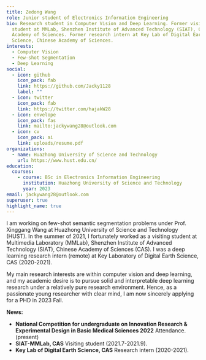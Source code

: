 ```yaml
---
title: Zedong Wang
role: Junior student of Electronics Information Engineering
bio: Research student in Computer Vision and Deep Learning. Former visiting
  student at MMLab, Shenzhen Institute of Advanced Technology (SIAT), Chinese
  Academy of Sciences. Former research intern at Key Lab of Digital Earth
  Science, Chinese Academy of Sciences.
interests:
  - Computer Vision
  - Few-shot Segmentation
  - Deep Learning
social:
  - icon: github
    icon_pack: fab
    link: https://github.com/Jacky1128
    label: ""
  - icon: twitter
    icon_pack: fab
    link: https://twitter.com/hajakW28
  - icon: envelope
    icon_pack: fas
    link: mailto:jackywang28@outlook.com
  - icon: cv
    icon_pack: ai
    link: uploads/resume.pdf
organizations:
  - name: Huazhong University of Science and Technology
    url: https://www.hust.edu.cn/
education:
  courses:
    - course: BSc in Electronics Information Engineering
      institution: Huazhong University of Science and Technology
      year: 2023
email: jackywang28@outlook.com
superuser: true
highlight_name: true
---
```

I am working on few-shot semantic segmentation problems under Prof. Xinggang Wang at Huazhong University of Science and Technology (HUST). In the summer of 2021, I fortunately worked as a visiting student at Multimedia Laboratory (MMLab), Shenzhen Institute of Advanced Technology (SIAT), Chinese Academy of Sciences (CAS). I was a deep learning research intern (remote) at Key Laboratory of Digital Earth Science, CAS (2020-2021).

My main research interests are within computer vision and deep learning, and my academic desire is to pursue solid and interpretable deep learning research under a relatively pure research environment. Hence, as a passionate young researcher with clear mind, I am now sincerely applying for a PHD in 2023 Fall. 

**News:**

* **National Competition for undergraduate on Innovation Research & Experimental Design in Basic Medical Sciences 2022**    Attendance. (present)
* **SIAT-MMLab, CAS**    Visiting student (2021.7-2021.9).
* **Key Lab of Digital Earth Science, CAS**    Research intern (2020-2021).